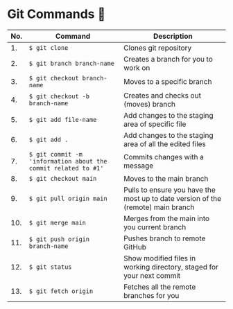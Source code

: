 # Git Commands :herb:
| No. | Command  | Description|
| --- | --- | --- |
| 1. | `$ git clone` | Clones git repository | 
| 2. | `$ git branch branch-name`   | Creates a branch for you to work on| 
| 3. |  `$ git checkout branch-name`| Moves to a specific branch | |
| 4. | `$ git checkout -b branch-name` | Creates and checks out (moves) branch  | 
| 5. | `$ git add file-name` | Add changes to the staging area of specific file| 
| 6. | `$ git add .` | Add changes to the staging area of all the edited files | 
| 7. | `$ git commit -m 'information about the commit related to #1'` | Commits changes with a message| 
| 8. | `$ git checkout main` | Moves to the main branch | 
| 9. | `$ git pull origin main` | Pulls to ensure you have the most up to date version of the (remote) main branch| 
| 10. |  `$ git merge main`| Merges from the main into you current branch| 
| 11. | `$ git push origin branch-name` |Pushes branch to remote GitHub | 
| 12. | `$ git status` | Show modified files in working directory, staged for your next commit| 
| 13. | `$ git fetch origin` |Fetches all the remote branches for you | 
